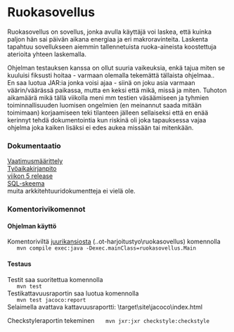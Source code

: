 # Ruokasovellus
Ruokasovellus on sovellus, jonka avulla käyttäjä voi laskea, että kuinka paljon hän sai päivän
 aikana energiaa ja eri makroravinteita. Laskenta tapahtuu sovellukseen 
aiemmin tallennetuista ruoka-aineista koostettuja aterioita yhteen laskemalla.  
  
Ohjelman testauksen kanssa on ollut suuria vaikeuksia, enkä tajua miten se kuuluisi fiksusti hoitaa - varmaan olemalla tekemättä tällaista ohjelmaa..  
En saa luotua JAR:ia jonka voisi ajaa - siinä on joku asia varmaan väärin/väärässä paikassa, mutta en keksi että mikä, missä ja miten.
Tuhoton aikamäärä mikä tällä viikolla meni mm testien väsäämiseen ja tyhmien toiminnallisuuden luomisen ongelmien (en meinannut saada mitään toimimaan) korjaamiseen teki tilanteen jälleen sellaiseksi että en enää kerinnyt tehdä dokumentointia kun riskinä oli joka tapauksessa vajaa ohjelma joka kaiken lisäksi ei edes aukea missään tai mitenkään.     
  
### Dokumentaatio

[Vaatimusmäärittely](https://github.com/ansketom/ot-harjoitustyo/blob/master/Dokumentointi/vaatimusmaarittely.md)  
[Työaikakirjanpito](https://github.com/ansketom/ot-harjoitustyo/blob/master/Dokumentointi/tyoaikakirjanpito.md)  
[viikon 5 release](https://github.com/ansketom/ot-harjoitustyo/releases/tag/viikko5)  
[SQL-skeema](https://github.com/ansketom/ot-harjoitustyo/blob/master/Dokumentointi/SQL-skeema.txt)    
muita arkkitehtuuridokumentteja ei vielä ole.  






### Komentorivikomennot

#### Ohjelman käyttö
Komentoriviltä [juurikansiosta](https://github.com/ansketom/ot-harjoitustyo/tree/master/ruokasovellus)
(..ot-harjoitustyo\ruokasovellus) komennolla  
```    mvn compile exec:java -Dexec.mainClass=ruokasovellus.Main    ```  

#### Testaus
Testit saa suoritettua komennolla  
```    mvn test    ```  
Testikattavuusraportin saa luotua komennolla  
```    mvn test jacoco:report    ```  
Selaimella avattava kattavuusraportti: \target\site\jacoco\index.html  
  
Checkstyleraportin tekeminen 
```    mvn jxr:jxr checkstyle:checkstyle    ```




